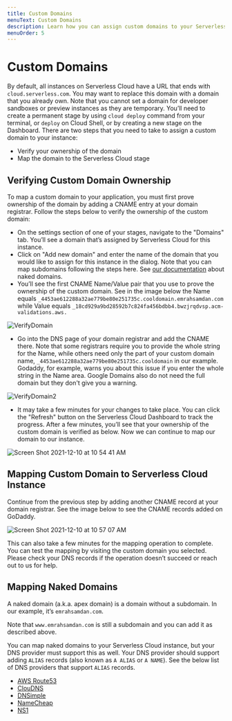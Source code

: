```yaml
---
title: Custom Domains
menuText: Custom Domains
description: Learn how you can assign custom domains to your Serverless Cloud Apps
menuOrder: 5
---
```


# Custom Domains

By default, all instances on Serverless Cloud have a URL that ends with `cloud.serverless.com`. You may want to replace this domain with a domain that you already own. 
Note that you cannot set a domain for developer sandboxes or preview instances as they are temporary. You’ll need to create a permanent stage by using `cloud deploy` command from your terminal, or `deploy` on Cloud Shell, or by creating a new stage on the Dashboard. 
There are two steps that you need to take to assign a custom domain to your instance: 

- Verify your ownership of the domain
- Map the domain to the Serverless Cloud stage 

## Verifying Custom Domain Ownership

To map a custom domain to your application, you must first prove ownership of the domain by adding a CNAME entry at your domain registrar. Follow the steps below to verify the ownership of the custom domain: 

- On the settings section of one of your stages, navigate to the "Domains" tab. You’ll see a domain that’s assigned by Serverless Cloud for this instance. 
- Click on "Add new domain"  and enter the name of the domain that you would like to assign for this instance in the dialog. Note that you can map subdomains following the steps here. See [our documentation](/cloud/docs/custom-domains#mapping-naked-domains) about naked domains. 
- You’ll see the first CNAME Name/Value pair that you use to prove the ownership of the custom domain. See in the image below the Name equals `_4453ae612288a32ae779be80e251735c.cooldomain.emrahsamdan.com` while Value equals `_18cd929a9bd28592b7c824fa456bdbb4.bwzjrqdvsp.acm-validations.aws.`

![VerifyDomain](https://user-images.githubusercontent.com/85096820/141490291-17839dc2-b497-4e50-9fca-9b236e328284.png)

- Go into the DNS page of your domain registrar and add the CNAME there. Note that some registrars require you to provide the whole string for the Name, while others need only the part of your custom domain name, `_4453ae612288a32ae779be80e251735c.cooldomain` in our example. Godaddy, for example, warns you about this issue if you enter the whole string in the Name area. Google Domains also do not need the full domain but they don't give you a warning.

![VerifyDomain2](https://user-images.githubusercontent.com/85096820/141490356-b7aab089-436d-41c5-9259-b48b52679356.png)

- It may take a few minutes for your changes to take place. You can click the "Refresh" button on the Serverless Cloud Dashboard to track the progress. After a few minutes, you’ll see that your ownership of the custom domain is verified as below. Now we can continue to map our domain to our instance.

![Screen Shot 2021-12-10 at 10 54 41 AM](https://user-images.githubusercontent.com/85096820/145537902-e73466a4-1d2d-400c-aae2-2679e85416c4.png)

## Mapping Custom Domain to Serverless Cloud Instance

Continue from the previous step by adding another CNAME record at your domain registrar. See the image below to see the CNAME records added on GoDaddy.

![Screen Shot 2021-12-10 at 10 57 07 AM](https://user-images.githubusercontent.com/85096820/145537986-07a79e40-8896-46a7-8d3b-6e8001abd697.png)

This can also take a few minutes for the mapping operation to complete. You can test the mapping by visiting the custom domain you selected. Please check your DNS records if the operation doesn’t succeed or reach out to us for help.

## Mapping Naked Domains

A naked domain (a.k.a. apex domain) is a domain without a subdomain. In our example, it’s `emrahsamdan.com`.

Note that `www.emrahsamdan.com` is still a subdomain and you can add it as described above.

You can map naked domains to your Serverless Cloud instance, but your DNS provider must support this as well. Your DNS provider should support adding `ALIAS` records (also known as `A ALIAS` or `A NAME`). See the below list of DNS providers that support `ALIAS` records.

- [AWS Route53](https://docs.aws.amazon.com/Route53/latest/DeveloperGuide/resource-record-sets-choosing-alias-non-alias.html)
- [ClouDNS](https://www.cloudns.net/wiki/article/18/)
- [DNSimple](https://support.dnsimple.com/articles/alias-record/)
- [NameCheap](https://www.namecheap.com/support/knowledgebase/article.aspx/9646/2237/how-to-create-a-cname-record-for-your-domain/)
- [NS1](https://help.ns1.com/hc/en-us/articles/360020248973)
